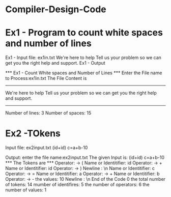 # Compiler-Design-Code
# Ex1 - Program to count white spaces and number of lines
Ex1 - Input file: ex1in.txt
We're here to help
Tell us your problem
so we can get you the right help and support.
Ex1 - Output

*** Ex1 - Count White spaces and Number of Lines ***
Enter the File name to Process:ex1in.txt
The File Content is
*******************
We're here to help
Tell us your problem
so we can get you the right help and support.
************************
Number of lines: 3
Number of spaces: 15

# Ex2 -TOkens
Input file: ex2input.txt
(id+id)
c=a+b-10

Output:
enter the file name:ex2input.txt
The given Input is: (id+id)
c=a+b-10
*** The Tokens are ***
Operator: -> (
Name or Identitifier: id
Operator: -> +
Name or Identitifier: id
Operator: -> )
Newline : \n
Name or Identitifier: c
Operator: -> =
Name or Identitifier: a
Operator: -> +
Name or Identitifier: b
Operator: -> -
the values: 10
Newline : \n
End of the Code 0
the total number of tokens: 14
mumber of identifires: 5
the number of operators: 6
the number of values: 1


